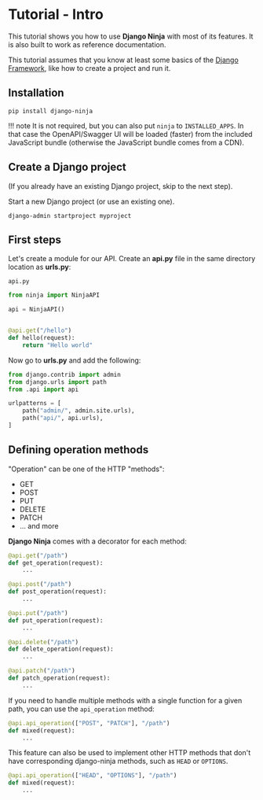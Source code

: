 # Tutorial - Intro

This tutorial shows you how to use **Django Ninja** with most of its features. 
It is also built to work as reference documentation.

This tutorial assumes that you know at least some basics of the <a href="https://www.djangoproject.com/" target="_blank">Django Framework</a>, like how to create a project and run it.


## Installation

```
pip install django-ninja
```

!!! note
    It is not required, but you can also put `ninja` to `INSTALLED_APPS`.
    In that case the OpenAPI/Swagger UI will be loaded (faster) from the included JavaScript bundle (otherwise the JavaScript bundle comes from a CDN).


## Create a Django project

(If you already have an existing Django project, skip to the next step).

Start a new Django project (or use an existing one).

```
django-admin startproject myproject
```


## First steps

Let's create a module for our API.  Create an **api.py** file in the same directory location as **urls.py**:


`api.py`


```Python
from ninja import NinjaAPI

api = NinjaAPI()


@api.get("/hello")
def hello(request):
    return "Hello world"

```

Now go to **urls.py** and add the following:


```Python hl_lines="3 7"
from django.contrib import admin
from django.urls import path
from .api import api

urlpatterns = [
    path("admin/", admin.site.urls),
    path("api/", api.urls),
]
```

## Defining operation methods

"Operation" can be one of the HTTP "methods":

 - GET
 - POST
 - PUT
 - DELETE
 - PATCH
 - ... and more


**Django Ninja** comes with a decorator for each method:


```Python hl_lines="1 5 9 13 17"
@api.get("/path")
def get_operation(request):
    ...

@api.post("/path")
def post_operation(request):
    ...

@api.put("/path")
def put_operation(request):
    ...

@api.delete("/path")
def delete_operation(request):
    ...

@api.patch("/path")
def patch_operation(request):
    ...
```

If you need to handle multiple methods with a single function for a given path,
you can use the `api_operation` method:


```Python hl_lines="1"
@api.api_operation(["POST", "PATCH"], "/path")
def mixed(request):
    ...
```

This feature can also be used to implement other HTTP methods that don't have 
corresponding django-ninja methods, such as `HEAD` or `OPTIONS`.

```Python hl_lines="1"
@api.api_operation(["HEAD", "OPTIONS"], "/path")
def mixed(request):
    ...
```
